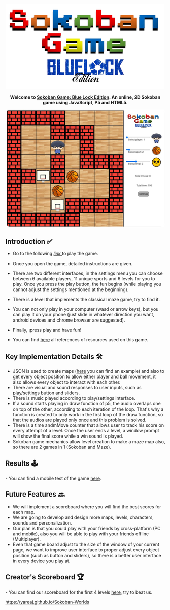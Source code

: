 <p align="center">
  <img width="500" src="https://github.com/cmartinezbo/POO-UNAL/blob/main/Sokoban/GitHub%20Resources/titleGitHub.png"/>
</p>

<p align="center">
  <strong>Welcome to <a href="https://sokoban.poo-un.repl.co/"> Sokoban Game: Blue Lock Edition</a>. An online, 2D Sokoban game using JavaScript, P5 and HTML5.</strong>
</p>

<p align="center">
  <img width="500" alt="Game screenshot" src="https://github.com/cmartinezbo/POO-UNAL/blob/main/Sokoban/GitHub%20Resources/image.png">
</p>

 <h2> Introduction ✅</h2>
 
  - Go to the following <a href="https://sokoban.poo-un.repl.co/"> <em> link </em> </a> to play the game.
  
  - Once you open the game, detailed instructions are given.
  
  - There are two different interfaces, in the settings menu you can choose between 6 available players, 11 unique sports and 6 levels for you to play. Once you press the play button, the fun begins (while playing you cannot adjust the settings mentioned at the beginning). 
  
  - There is a level that implements the classical maze game, try to find it.
  
  - You can not only play in your computer (wasd or arrow keys), but you can play it on your phone (just slide in whatever direction you want, android devices and chrome browser are suggested).
  
  - Finally, ¡press play and have fun!


- You can find <a href="https://github.com/cmartinezbo/POO-UNAL/blob/main/Sokoban/GitHub%20Resources/References.md">here</a> all references of resources used on this game.

 <h2> Key Implementation Details 🛠</h2>
 
  - JSON is used to create maps (<a href="https://github.com/cmartinezbo/POO-UNAL/blob/main/Sokoban/Resources/Maps/map1.json">here</a> you can find an example) and also to get every object position to allow either player and ball movement, it also allows every object to interact with each other.
  - There are visual and sound responses to user inputs, such as play/settings button and sliders.
  - There is music played according to play/settings interface.
  - If a sound starts playing in draw function of p5, the audio overlaps one on top of the other, according to each iteration of the loop. That's why a function is created to only work in the first loop of the draw function, so that the audios are played only once and this problem is solved.
  - There is a time andmMove counter that allows user to track his score on every attempt of a level. Once the user ends a level, a window prompt will show the final score while a win sound is played. 
  - Sokoban game mechanics allow level creation to make a maze map also, so there are 2 games in 1 (Sokoban and Maze).

<h2> Results 🕹️</h2>
  - You can find a mobile test of the game <a href="https://github.com/cmartinezbo/POO-UNAL/blob/main/Sokoban/Test/Mobile Test.mp4">here</a>.

 <h2> Future Features 🔜</h2>
 
  - We will implement a scoreboard where you will find the best scores for each map.
  - We are going to develop and design more maps, levels, characters, sounds and personalization.
  - Our plan is that you could play with your friends by cross-platform (PC and mobile), also you will be able to play with your friends offline (Multiplayer).
  - Even that game board adjust to the size of the window of your current page, we want to improve user interface to proper adjust every object position (such as button and sliders), so there is a better user interface in every device you play at.


 <h2> Creator's Scoreboard 🏆</h2>
  - You can find our scoreboard for the first 4 levels <a href="https://github.com/cmartinezbo/POO-UNAL/blob/main/Sokoban/Creator's Scoreboard">here</a>, try to beat us.

https://yareaj.github.io/Sokoban-Worlds


